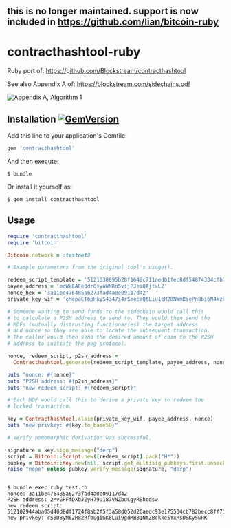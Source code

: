 
## this is no longer maintained. support is now included in https://github.com/lian/bitcoin-ruby

# contracthashtool-ruby

Ruby port of: https://github.com/Blockstream/contracthashtool

See also Appendix A of: https://blockstream.com/sidechains.pdf

![Appendix A, Algorithm 1](https://cloud.githubusercontent.com/assets/4391003/5239292/cff58560-7891-11e4-80fc-9f1b7235d19c.png)

## Installation [![GemVersion](https://badge.fury.io/rb/contracthashtool.svg)](http://badge.fury.io/rb/contracthashtool)

Add this line to your application's Gemfile:

```ruby
gem 'contracthashtool'
```

And then execute:

    $ bundle

Or install it yourself as:

    $ gem install contracthashtool

## Usage

```ruby
require 'contracthashtool'
require 'bitcoin'

Bitcoin.network = :testnet3

# Example parameters from the original tool's usage().

redeem_script_template = '5121038695b28f1649c711aedb1fec8df54874334cfb7ddf31ba3132a94d00bdc9715251ae'
payee_address = 'mqWkEAFeQdrQvyaWNRn5vijPJeiQAjtxL2'
nonce_hex = '3a11be476485a6273fad4a0e09117d42'
private_key_wif = 'cMcpaCT6pHkyS4347i4rSmecaQtLiu1eH28NWmBiePn8bi6N4kzh'

# Someone wanting to send funds to the sidechain would call this
# to calculate a P2SH address to send to. They would then send the
# MDFs (mutually distrusting functionaries) the target address
# and nonce so they are able to locate the subsequent transaction.
# The caller would then send the desired amount of coin to the P2SH
# address to initiate the peg protocol.

nonce, redeem_script, p2sh_address =
  Contracthashtool.generate(redeem_script_template, payee_address, nonce_hex)

puts "nonce: #{nonce}"
puts "P2SH address: #{p2sh_address}"
puts "new redeem script: #{redeem_script}"

# Each MDF would call this to derive a private key to redeem the
# locked transaction.

key = Contracthashtool.claim(private_key_wif, payee_address, nonce)
puts "new privkey: #{key.to_base58}"

# Verify homomorphic derivation was successful.

signature = key.sign_message("derp")
script = Bitcoin::Script.new([redeem_script].pack("H*"))
pubkey = Bitcoin::Key.new(nil, script.get_multisig_pubkeys.first.unpack("H*").first)
raise "nope" unless pubkey.verify_message(signature, "derp")
```

<pre>
<code>
$ bundle exec ruby test.rb
nonce: 3a11be476485a6273fad4a0e09117d42
P2SH address: 2MvGPFfDXbJZyH79u187VNZbuCgyRBhcdsw
new redeem script: 512102944aba05d40d8df1724f8ab2f5f3a58d052d26aedc93e175534cb782becc8ff751ae
new privkey: cSBD8yM62R82RfbugiGK8Lui9gdMB81NtZBckxe5YxRsDSKySwHK
</code>
</pre>

